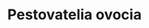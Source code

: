 ---
layout: layouts/non-en-hero-episode.njk
header: Posledný diel
tv: "RTVS: 2"
cta: Prehrať diel
logo: logo_DVOJKA_biele.svg
tags: skhero
title: Pestovatelia ovocia
datum: 25. 6. 2024
foto1024: boruvky_1024x768.jpg
foto1440: boruvky_1440x825.jpg
alt: Borůvky
link: https://www.rtvs.sk/televizia/archiv/14252
---